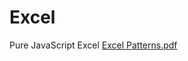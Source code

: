 # Excel
Pure JavaScript Excel
[Excel Patterns.pdf](https://github.com/DmitriBelski/Excel/files/5102335/Excel.Patterns.pdf)
